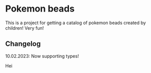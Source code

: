 # Pokemon beads

This is a project for getting a catalog of pokemon beads created by children! Very fun!

## Changelog

10.02.2023: Now supporting types!

Hei